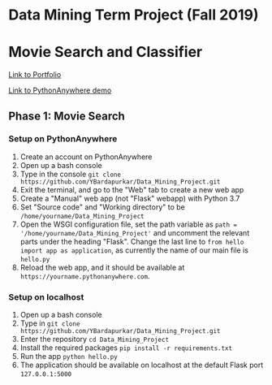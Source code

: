 # Data Mining Term Project (Fall 2019)
# Movie Search and Classifier

[Link to Portfolio](https://ybardapurkar.github.io/Data_Mining_Project/project-proposal.html)

[Link to PythonAnywhere demo](https://ybardapurkar.pythonanywhere.com)

## Phase 1: Movie Search

### Setup on PythonAnywhere

1. Create an account on PythonAnywhere
2. Open up a bash console
3. Type in the console `git clone https://github.com/YBardapurkar/Data_Mining_Project.git`
4. Exit the terminal, and go to the "Web" tab to create a new web app
5. Create a "Manual" web app (not "Flask" webapp) with Python 3.7
6. Set "Source code" and "Working directory" to be `/home/yourname/Data_Mining_Project`
7. Open the WSGI configuration file, set the path variable as `path = '/home/yourname/Data_Mining_Project'` and uncomment the relevant parts under the heading "Flask". Change the last line to `from hello import app as application`, as currently the name of our main file is `hello.py`
8. Reload the web app, and it should be available at `https://yourname.pythonanywhere.com`.

### Setup on localhost

1. Open up a bash console
2. Type in `git clone https://github.com/YBardapurkar/Data_Mining_Project.git`
3. Enter the repository `cd Data_Mining_Project`
4. Install the required packages `pip install -r requirements.txt`
5. Run the app `python hello.py`
6. The application should be available on localhost at the default Flask port `127.0.0.1:5000`
